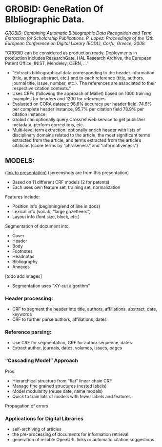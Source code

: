 # GROBID: GeneRation Of BIbliographic Data.
*GROBID: Combining Automatic Bibliographic Data Recognition and Term Extraction for Scholarship Publications. P. Lopez. Proceedings of the 13th European Conference on Digital Library (ECDL), Corfu, Greece, 2009.*

“GROBID can be considered as production ready. Deployments in production includes ResearchGate, HAL Research Archive, the European Patent Office, INIST, Mendeley, CERN, …”

* “Extracts bibliographical data corresponding to the header information (title, authors, abstract, etc.) and to each reference (title, authors, journal title, issue, number, etc.). The references are associated to their respective citation contexts.”
* Uses CRFs (following the approach of Mallet) based on 1000 training examples for headers and 1200 for references
* Evaluated on CORA dataset: 98.6% accuracy per header field, 74.9% per complete header instance, 95.7% per citation field 78.9% per citation instance
* Grobid can optionally query Crossref web service to get publisher metadata, perform corrections, etc.
* Multi-level term extraction: 	optionally enrich header with lists of disciplinary domains related to the article, the most significant terms extracted from the article, and terms extracted from the article’s citations (score terms by “phraseness” and “informativeness”)

## MODELS:
[(link to presentation)](https://grobid.readthedocs.io/en/latest/grobid-04-2015.pdf) (screenshots are from this presentation)

* Based on 11 different CRF models (2 for patents)
* Each uses own feature set, training set, normalization

Features include:

- Position info (beginning/end of line in docs)
- Lexical info (vocab, “large gazetteers”)
- Layout info (font size, block, etc.)

Segmentation of document into
- Cover
- Header
- Body
- Footnotes
- Headnotes
- Bibliography
- Annexes

[todo add images]

* Segmentation uses “XY-cut algorithm”
### Header processing:
* CRF to segment the header into title, authors, affiliations, abstract, date, keywords
* CRF to further parse authors, affiliations, dates
### Reference parsing:
* Use CRF for segmentation, CRF for author sequence, dates
* Extract author, journals, dates, volumes, issues, pages

### “Cascading Model” Approach
Pros:
* Hierarchical structure from “flat” linear chain CRF
* Manage fine grained structures (nested labels)
* Model modularity (reuse date, name models)
* Quick to train lots of models with fewer labels and features

Propagation of errors

### Applications for Digital Libraries
* self-archiving of articles
* the pre-processing of documents for information retrieval
* generation of reliable OpenURL links or automatic citation suggestions.

